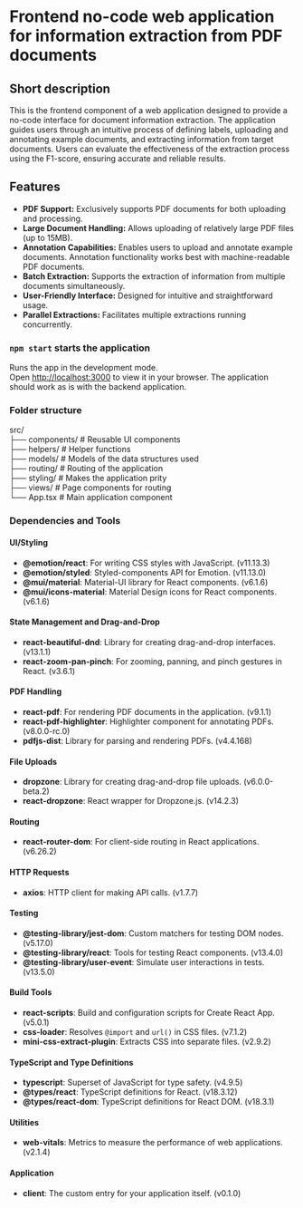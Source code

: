 # Frontend no-code web application for information extraction from PDF documents
## Short description
This is the frontend component of a web application designed to provide a no-code interface for document information extraction. The application guides users through an intuitive process of defining labels, uploading and annotating example documents, and extracting information from target documents. Users can evaluate the effectiveness of the extraction process using the F1-score, ensuring accurate and reliable results.

## Features
- **PDF Support:** Exclusively supports PDF documents for both uploading and processing.
- **Large Document Handling:** Allows uploading of relatively large PDF files (up to 15MB).
- **Annotation Capabilities:** Enables users to upload and annotate example documents. Annotation functionality works best with machine-readable PDF documents.
- **Batch Extraction:** Supports the extraction of information from multiple documents simultaneously.
- **User-Friendly Interface:** Designed for intuitive and straightforward usage.
- **Parallel Extractions:** Facilitates multiple extractions running concurrently.
  


### `npm start` starts the application

Runs the app in the development mode.\
Open [http://localhost:3000](http://localhost:3000) to view it in your browser. The application should work as is with the backend application.

### Folder structure
src/ <br>
├── components/    # Reusable UI components<br>
├── helpers/       # Helper functions<br>
├── models/        # Models of the data structures used<br>
├── routing/       # Routing of the application<br>
├── styling/       # Makes the application prity<br>
├── views/         # Page components for routing<br>
└── App.tsx        # Main application component<br>


### Dependencies and Tools

#### UI/Styling
- **@emotion/react**: For writing CSS styles with JavaScript. (v11.13.3)
- **@emotion/styled**: Styled-components API for Emotion. (v11.13.0)
- **@mui/material**: Material-UI library for React components. (v6.1.6)
- **@mui/icons-material**: Material Design icons for React components. (v6.1.6)

#### State Management and Drag-and-Drop
- **react-beautiful-dnd**: Library for creating drag-and-drop interfaces. (v13.1.1)
- **react-zoom-pan-pinch**: For zooming, panning, and pinch gestures in React. (v3.6.1)

#### PDF Handling
- **react-pdf**: For rendering PDF documents in the application. (v9.1.1)
- **react-pdf-highlighter**: Highlighter component for annotating PDFs. (v8.0.0-rc.0)
- **pdfjs-dist**: Library for parsing and rendering PDFs. (v4.4.168)

#### File Uploads
- **dropzone**: Library for creating drag-and-drop file uploads. (v6.0.0-beta.2)
- **react-dropzone**: React wrapper for Dropzone.js. (v14.2.3)

#### Routing
- **react-router-dom**: For client-side routing in React applications. (v6.26.2)

#### HTTP Requests
- **axios**: HTTP client for making API calls. (v1.7.7)

#### Testing
- **@testing-library/jest-dom**: Custom matchers for testing DOM nodes. (v5.17.0)
- **@testing-library/react**: Tools for testing React components. (v13.4.0)
- **@testing-library/user-event**: Simulate user interactions in tests. (v13.5.0)

#### Build Tools
- **react-scripts**: Build and configuration scripts for Create React App. (v5.0.1)
- **css-loader**: Resolves `@import` and `url()` in CSS files. (v7.1.2)
- **mini-css-extract-plugin**: Extracts CSS into separate files. (v2.9.2)

#### TypeScript and Type Definitions
- **typescript**: Superset of JavaScript for type safety. (v4.9.5)
- **@types/react**: TypeScript definitions for React. (v18.3.12)
- **@types/react-dom**: TypeScript definitions for React DOM. (v18.3.1)

#### Utilities
- **web-vitals**: Metrics to measure the performance of web applications. (v2.1.4)

#### Application
- **client**: The custom entry for your application itself. (v0.1.0)




